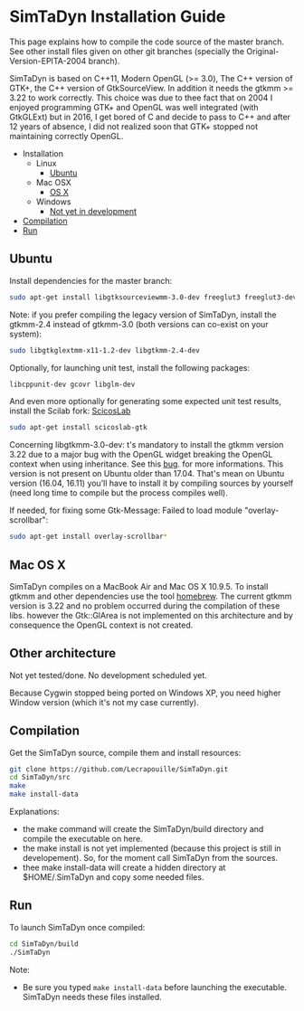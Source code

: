 # SimTaDyn Installation Guide

This page explains how to compile the code source of the master branch. See other install files given on other git branches (specially the Original-Version-EPITA-2004 branch).

SimTaDyn is based on C++11, Modern OpenGL (>= 3.0), The C++ version of GTK+, the C++ version of GtkSourceView. In addition it needs the gtkmm >= 3.22 to work correctly. This choice was due to thee fact that on 2004 I enjoyed programming GTK+ and OpenGL was well integrated (with GtkGLExt) but in 2016, I get bored of C and decide to pass to C++ and after 12 years of absence, I did not realized soon that GTK+ stopped not maintaining correctly OpenGL.

- Installation
  - Linux
    - [Ubuntu](#ubuntu)
  - Mac OSX
    - [OS X](#os-x)
  - Windows
    - [Not yet in development](#other-architecture)
- [Compilation](#compilation)
- [Run](#run)

## Ubuntu

Install dependencies for the master branch:
```sh
sudo apt-get install libgtksourceviewmm-3.0-dev freeglut3 freeglut3-dev mesa-common-dev libglu1-mesa-dev libglew-dev libglfw3-dev libdw-dev
```

Note: if you prefer compiling the legacy version of SimTaDyn, install the gtkmm-2.4 instead of gtkmm-3.0 (both versions can co-exist on your system):
```sh
sudo libgtkglextmm-x11-1.2-dev libgtkmm-2.4-dev
```

Optionally, for launching unit test, install the following packages:
```sh
libcppunit-dev gcovr libglm-dev
```

And even more optionally for generating some expected unit test results, install the Scilab fork: [ScicosLab](http://www.scicoslab.org/)
```sh
sudo apt-get install scicoslab-gtk
```

Concerning libgtkmm-3.0-dev: t's mandatory to install the gtkmm version 3.22 due to a major bug with the OpenGL widget breaking the OpenGL context when using inheritance. See this [bug](https://github.com/Lecrapouille/SimTaDyn/blob/master/doc/Bugs.md). for more informations. This version is not present on Ubuntu older than 17.04. That's mean on Ubuntu version (16.04, 16.11) you’ll have to install it by compiling sources by yourself (need long time to compile but the process compiles well).

If needed, for fixing some Gtk-Message: Failed to load module "overlay-scrollbar":
```sh
sudo apt-get install overlay-scrollbar*
```

## Mac OS X

SimTaDyn compiles on a MacBook Air and Mac OS X 10.9.5. To install gtkmm and other dependencies use the tool [homebrew](https://brew.sh/index_fr.html). The current gtkmm version is 3.22 and no problem occurred during the compilation of these libs. however the Gtk::GlArea is not implemented on this architecture and by consequence the OpenGL context is not created.

## Other architecture

Not yet tested/done. No development scheduled yet.

Because Cygwin stopped being ported on Windows XP, you need higher Window version (which it's not my case currently).

## Compilation

Get the SimTaDyn source, compile them and install resources:
```sh
git clone https://github.com/Lecrapouille/SimTaDyn.git
cd SimTaDyn/src
make
make install-data
```

Explanations:
* the make command will create the SimTaDyn/build directory and compile the executable on here.
* the make install is not yet implemented (because this project is still in developement). So, for the moment call SimTaDyn from the sources.
* thee make install-data will create a hidden directory at $HOME/.SimTaDyn and copy some needed files.

## Run

To launch SimTaDyn once compiled:
```sh
cd SimTaDyn/build
./SimTaDyn
```

Note:
* Be sure you typed ``make install-data`` before launching the executable. SimTaDyn needs these files installed.
